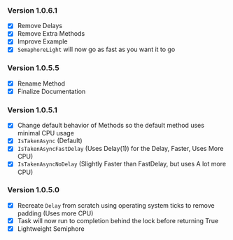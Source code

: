 ### Version 1.0.6.1
- [x] Remove Delays
- [x] Remove Extra Methods
- [x] Improve Example
- [x] `SemaphoreLight` will now go as fast as you want it to go

### Version 1.0.5.5
- [x] Rename Method
- [x] Finalize Documentation

### Version 1.0.5.1
- [x] Change default behavior of Methods so the default method uses minimal CPU usage
- [x] `IsTakenAsync` (Default)
- [x] `IsTakenAsyncFastDelay` (Uses Delay(1)) for the Delay, Faster, Uses More CPU)
- [x] `IsTakenAsyncNoDelay` (Slightly Faster than FastDelay, but uses A lot more CPU)

### Version 1.0.5.0
- [x] Recreate `Delay` from scratch using operating system ticks to remove padding (Uses more CPU)
- [x] Task will now run to completion behind the lock before returning True
- [x] Lightweight Semiphore
